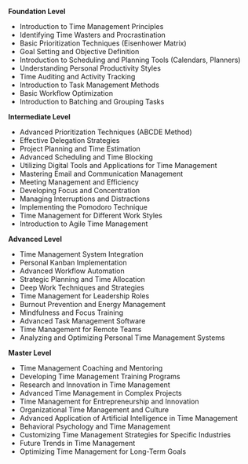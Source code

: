 **Foundation Level**

*   Introduction to Time Management Principles
*   Identifying Time Wasters and Procrastination
*   Basic Prioritization Techniques (Eisenhower Matrix)
*   Goal Setting and Objective Definition
*   Introduction to Scheduling and Planning Tools (Calendars, Planners)
*   Understanding Personal Productivity Styles
*   Time Auditing and Activity Tracking
*   Introduction to Task Management Methods
*   Basic Workflow Optimization
*   Introduction to Batching and Grouping Tasks

**Intermediate Level**

*   Advanced Prioritization Techniques (ABCDE Method)
*   Effective Delegation Strategies
*   Project Planning and Time Estimation
*   Advanced Scheduling and Time Blocking
*   Utilizing Digital Tools and Applications for Time Management
*   Mastering Email and Communication Management
*   Meeting Management and Efficiency
*   Developing Focus and Concentration
*   Managing Interruptions and Distractions
*   Implementing the Pomodoro Technique
*   Time Management for Different Work Styles
*   Introduction to Agile Time Management

**Advanced Level**

*   Time Management System Integration
*   Personal Kanban Implementation
*   Advanced Workflow Automation
*   Strategic Planning and Time Allocation
*   Deep Work Techniques and Strategies
*   Time Management for Leadership Roles
*   Burnout Prevention and Energy Management
*   Mindfulness and Focus Training
*   Advanced Task Management Software
*   Time Management for Remote Teams
*   Analyzing and Optimizing Personal Time Management Systems

**Master Level**

*   Time Management Coaching and Mentoring
*   Developing Time Management Training Programs
*   Research and Innovation in Time Management
*   Advanced Time Management in Complex Projects
*   Time Management for Entrepreneurship and Innovation
*   Organizational Time Management and Culture
*   Advanced Application of Artificial Intelligence in Time Management
*   Behavioral Psychology and Time Management
*   Customizing Time Management Strategies for Specific Industries
*   Future Trends in Time Management
*   Optimizing Time Management for Long-Term Goals

